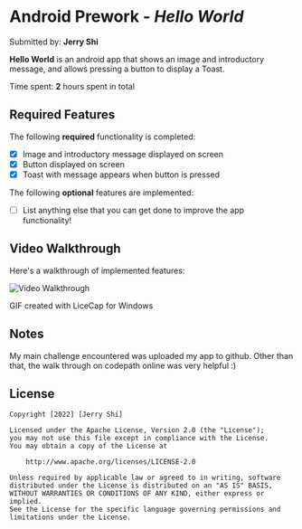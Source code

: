 # Android Prework - *Hello World*

Submitted by: **Jerry Shi**

**Hello World** is an android app that shows an image and introductory message, and allows pressing a button to display a Toast. 

Time spent: **2** hours spent in total

## Required Features

The following **required** functionality is completed:

* [X] Image and introductory message displayed on screen
* [X] Button displayed on screen
* [X] Toast with message appears when button is pressed 

The following **optional** features are implemented:

* [ ] List anything else that you can get done to improve the app functionality!

## Video Walkthrough

Here's a walkthrough of implemented features:

<img src='https://drive.google.com/file/d/1i9SrBY7zQjNiugDE6luYPm7j2gRjhKHS/view?usp=sharing' title='Video Walkthrough' width='' alt='Video Walkthrough' />

GIF created with LiceCap for Windows

## Notes

My main challenge encountered was uploaded my app to github. Other than that, the walk through on codepath online was very helpful :)

## License

    Copyright [2022] [Jerry Shi]

    Licensed under the Apache License, Version 2.0 (the "License");
    you may not use this file except in compliance with the License.
    You may obtain a copy of the License at

        http://www.apache.org/licenses/LICENSE-2.0

    Unless required by applicable law or agreed to in writing, software
    distributed under the License is distributed on an "AS IS" BASIS,
    WITHOUT WARRANTIES OR CONDITIONS OF ANY KIND, either express or implied.
    See the License for the specific language governing permissions and
    limitations under the License.

